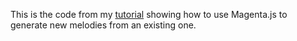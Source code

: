 This is the code from my [tutorial](https://medium.com/@oluwafunmi.ojo/getting-started-with-magenta-js-e7ffbcb64c21) showing how to use Magenta.js to generate new melodies from an existing one.
